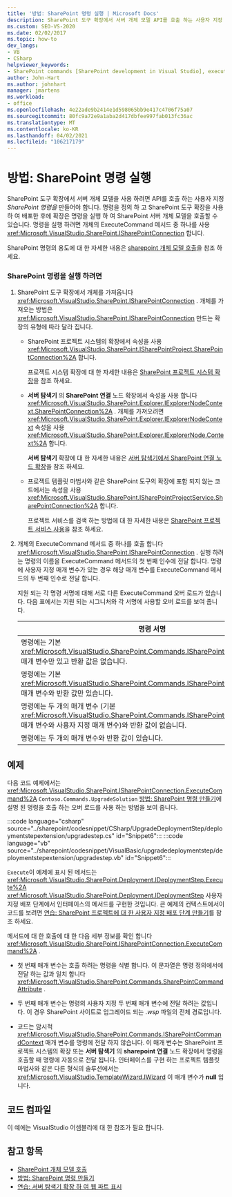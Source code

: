 ```yaml
---
title: '방법: SharePoint 명령 실행 | Microsoft Docs'
description: SharePoint 도구 확장에서 서버 개체 모델 API를 호출 하는 사용자 지정 SharePoint 명령을 만드는 방법을 참조 하세요.
ms.custom: SEO-VS-2020
ms.date: 02/02/2017
ms.topic: how-to
dev_langs:
- VB
- CSharp
helpviewer_keywords:
- SharePoint commands [SharePoint development in Visual Studio], executing
author: John-Hart
ms.author: johnhart
manager: jmartens
ms.workload:
- office
ms.openlocfilehash: 4e22ade9b2414e1d598065bb9e417c4706f75a07
ms.sourcegitcommit: 80fc9a72e9a1aba2d417dbfee997fab013fc36ac
ms.translationtype: MT
ms.contentlocale: ko-KR
ms.lasthandoff: 04/02/2021
ms.locfileid: "106217179"
---
```

# <a name="how-to-execute-a-sharepoint-command"></a>방법: SharePoint 명령 실행
  SharePoint 도구 확장에서 서버 개체 모델을 사용 하려면 API를 호출 하는 사용자 지정 *SharePoint 명령을* 만들어야 합니다. 명령을 정의 하 고 SharePoint 도구 확장을 사용 하 여 배포한 후에 확장은 명령을 실행 하 여 SharePoint 서버 개체 모델을 호출할 수 있습니다. 명령을 실행 하려면 개체의 ExecuteCommand 메서드 중 하나를 사용 <xref:Microsoft.VisualStudio.SharePoint.ISharePointConnection> 합니다.

 SharePoint 명령의 용도에 대 한 자세한 내용은 [sharepoint 개체 모델 호출](../sharepoint/calling-into-the-sharepoint-object-models.md)을 참조 하세요.

### <a name="to-execute-a-sharepoint-command"></a>SharePoint 명령을 실행 하려면

1. SharePoint 도구 확장에서 개체를 가져옵니다 <xref:Microsoft.VisualStudio.SharePoint.ISharePointConnection> . 개체를 가져오는 방법은 <xref:Microsoft.VisualStudio.SharePoint.ISharePointConnection> 만드는 확장의 유형에 따라 달라 집니다.

    - SharePoint 프로젝트 시스템의 확장에서 속성을 사용 <xref:Microsoft.VisualStudio.SharePoint.ISharePointProject.SharePointConnection%2A> 합니다.

         프로젝트 시스템 확장에 대 한 자세한 내용은 [SharePoint 프로젝트 시스템 확장](../sharepoint/extending-the-sharepoint-project-system.md)을 참조 하세요.

    - **서버 탐색기** 의 **SharePoint 연결** 노드 확장에서 속성을 사용 합니다 <xref:Microsoft.VisualStudio.SharePoint.Explorer.IExplorerNodeContext.SharePointConnection%2A> . 개체를 가져오려면 <xref:Microsoft.VisualStudio.SharePoint.Explorer.IExplorerNodeContext> 속성을 사용 <xref:Microsoft.VisualStudio.SharePoint.Explorer.IExplorerNode.Context%2A> 합니다.

         **서버 탐색기** 확장에 대 한 자세한 내용은 [서버 탐색기에서 SharePoint 연결 노드 확장](../sharepoint/extending-the-sharepoint-connections-node-in-server-explorer.md)을 참조 하세요.

    - 프로젝트 템플릿 마법사와 같은 SharePoint 도구의 확장에 포함 되지 않는 코드에서는 속성을 사용 <xref:Microsoft.VisualStudio.SharePoint.ISharePointProjectService.SharePointConnection%2A> 합니다.

         프로젝트 서비스를 검색 하는 방법에 대 한 자세한 내용은 [SharePoint 프로젝트 서비스 사용](../sharepoint/using-the-sharepoint-project-service.md)을 참조 하세요.

2. 개체의 ExecuteCommand 메서드 중 하나를 호출 합니다 <xref:Microsoft.VisualStudio.SharePoint.ISharePointConnection> . 실행 하려는 명령의 이름을 ExecuteCommand 메서드의 첫 번째 인수에 전달 합니다. 명령에 사용자 지정 매개 변수가 있는 경우 해당 매개 변수를 ExecuteCommand 메서드의 두 번째 인수로 전달 합니다.

     지원 되는 각 명령 서명에 대해 서로 다른 ExecuteCommand 오버 로드가 있습니다. 다음 표에서는 지원 되는 시그니처와 각 서명에 사용할 오버 로드를 보여 줍니다.

    |명령 서명|사용할 ExecuteCommand 오버 로드|
    |-----------------------|------------------------------------|
    |명령에는 기본 <xref:Microsoft.VisualStudio.SharePoint.Commands.ISharePointCommandContext> 매개 변수만 있고 반환 값은 없습니다.|<xref:Microsoft.VisualStudio.SharePoint.ISharePointConnection.ExecuteCommand%2A>|
    |명령에는 기본 <xref:Microsoft.VisualStudio.SharePoint.Commands.ISharePointCommandContext> 매개 변수와 반환 값만 있습니다.|<xref:Microsoft.VisualStudio.SharePoint.ISharePointConnection.ExecuteCommand%2A>|
    |명령에는 두 개의 매개 변수 (기본 <xref:Microsoft.VisualStudio.SharePoint.Commands.ISharePointCommandContext> 매개 변수와 사용자 지정 매개 변수)와 반환 값이 없습니다.|<xref:Microsoft.VisualStudio.SharePoint.ISharePointConnection.ExecuteCommand%2A>|
    |명령에는 두 개의 매개 변수와 반환 값이 있습니다.|<xref:Microsoft.VisualStudio.SharePoint.ISharePointConnection.ExecuteCommand%2A>|

## <a name="example"></a>예제
 다음 코드 예제에서는 <xref:Microsoft.VisualStudio.SharePoint.ISharePointConnection.ExecuteCommand%2A> `Contoso.Commands.UpgradeSolution` [방법: SharePoint 명령 만들기](../sharepoint/how-to-create-a-sharepoint-command.md)에 설명 된 명령을 호출 하는 오버 로드를 사용 하는 방법을 보여 줍니다.

 :::code language="csharp" source="../sharepoint/codesnippet/CSharp/UpgradeDeploymentStep/deploymentstepextension/upgradestep.cs" id="Snippet6":::
 :::code language="vb" source="../sharepoint/codesnippet/VisualBasic/upgradedeploymentstep/deploymentstepextension/upgradestep.vb" id="Snippet6":::

 `Execute`이 예제에 표시 된 메서드는 <xref:Microsoft.VisualStudio.SharePoint.Deployment.IDeploymentStep.Execute%2A> <xref:Microsoft.VisualStudio.SharePoint.Deployment.IDeploymentStep> 사용자 지정 배포 단계에서 인터페이스의 메서드를 구현한 것입니다. 큰 예제의 컨텍스트에서이 코드를 보려면 [연습: SharePoint 프로젝트에 대 한 사용자 지정 배포 단계 만들기](../sharepoint/walkthrough-creating-a-custom-deployment-step-for-sharepoint-projects.md)를 참조 하세요.

 메서드에 대 한 호출에 대 한 다음 세부 정보를 확인 합니다 <xref:Microsoft.VisualStudio.SharePoint.ISharePointConnection.ExecuteCommand%2A> .

- 첫 번째 매개 변수는 호출 하려는 명령을 식별 합니다. 이 문자열은 명령 정의에서에 전달 하는 값과 일치 합니다 <xref:Microsoft.VisualStudio.SharePoint.Commands.SharePointCommandAttribute> .

- 두 번째 매개 변수는 명령의 사용자 지정 두 번째 매개 변수에 전달 하려는 값입니다. 이 경우 SharePoint 사이트로 업그레이드 되는 *.wsp* 파일의 전체 경로입니다.

- 코드는 암시적 <xref:Microsoft.VisualStudio.SharePoint.Commands.ISharePointCommandContext> 매개 변수를 명령에 전달 하지 않습니다. 이 매개 변수는 SharePoint 프로젝트 시스템의 확장 또는 **서버 탐색기** 의 **sharepoint 연결** 노드 확장에서 명령을 호출할 때 명령에 자동으로 전달 됩니다. 인터페이스를 구현 하는 프로젝트 템플릿 마법사와 같은 다른 형식의 솔루션에서는 <xref:Microsoft.VisualStudio.TemplateWizard.IWizard> 이 매개 변수가 **null** 입니다.

## <a name="compile-the-code"></a>코드 컴파일
 이 예에는 VisualStudio 어셈블리에 대 한 참조가 필요 합니다.

## <a name="see-also"></a>참고 항목
- [SharePoint 개체 모델 호출](../sharepoint/calling-into-the-sharepoint-object-models.md)
- [방법: SharePoint 명령 만들기](../sharepoint/how-to-create-a-sharepoint-command.md)
- [연습: 서버 탐색기 확장 하 여 웹 파트 표시](../sharepoint/walkthrough-extending-server-explorer-to-display-web-parts.md)

